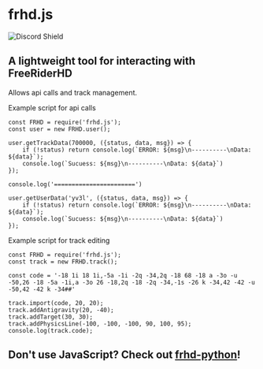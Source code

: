 # frhd.js

![Discord Shield](https://discordapp.com/api/guilds/433321514906025991/widget.png?style=shield)

## A lightweight tool for interacting with FreeRiderHD

Allows api calls and track management.

Example script for api calls
```
const FRHD = require('frhd.js');
const user = new FRHD.user();

user.getTrackData(700000, ({status, data, msg}) => {
    if (!status) return console.log(`ERROR: ${msg}\n----------\nData: ${data}`);
    console.log(`Sucuess: ${msg}\n----------\nData: ${data}`)
});

console.log('=======================')

user.getUserData('yv3l', ({status, data, msg}) => {
    if (!status) return console.log(`ERROR: ${msg}\n----------\nData: ${data}`);
    console.log(`Sucuess: ${msg}\n----------\nData: ${data}`)
});
```
Example script for track editing
```
const FRHD = require('frhd.js');
const track = new FRHD.track();

const code = '-18 1i 18 1i,-5a -1i -2q -34,2q -18 68 -18 a -3o -u -50,26 -18 -5a -1i,a -3o 26 -18,2q -18 -2q -34,-1s -26 k -34,42 -42 -u -50,42 -42 k -34##'

track.import(code, 20, 20);
track.addAntigravity(20, -40);
track.addTarget(30, 30);
track.addPhysicsLine(-100, -100, -100, 90, 100, 95);
console.log(track.code);
```

## Don't use JavaScript? Check out [frhd-python](https://pypi.org/project/frhd-python/)!

